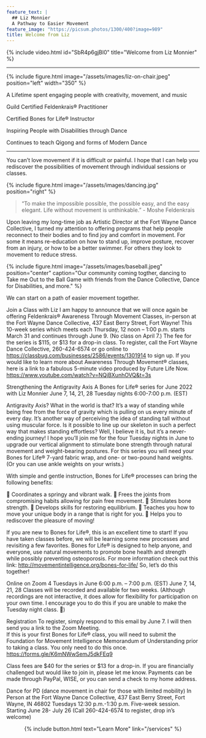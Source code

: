 ```yaml
---
feature_text: |
  ## Liz Monnier
  A Pathway to Easier Movement
feature_image: "https://picsum.photos/1300/400?image=989"
title: Welcome from Liz
---
```


{% include video.html id="SbR4p6gjBl0" title="Welcome from Liz Monnier" %}

<hr/>

{% include figure.html image="/assets/images/liz-on-chair.jpeg" position="left" width="350" %}

A Lifetime spent engaging people with creativity, movement, and music

Guild Certified Feldenkrais® Practitioner

Certified Bones for Life® Instructor

Inspiring People with Disabilities through Dance

Continues to teach Qigong and forms of Modern Dance

<hr/>


You can’t love movement if it is difficult or painful. I hope that I can help you
rediscover the possibilities of movement through individual sessions or classes.

{% include figure.html image="/assets/images/dancing.jpg" position="right" %}

> “To make the impossible possible, the possible easy, and the easy elegant. Life
without movement is unthinkable.” - Moshe Feldenkrais

Upon leaving my long-time job as Artistic Director at the Fort Wayne Dance
Collective, I turned my attention to offering programs that help people reconnect to
their bodies and to find joy and comfort in movement. For some it means re-education on how to stand up, improve posture, recover from an injury, or how to
be a better swimmer. For others they look to movement to reduce stress.

{% include figure.html image="/assets/images/baseball.jpeg" position="center" caption="Our community coming togther, dancing to Take me Out to the Ball Game with friends from the Dance Collective, Dance for Disabilities, and more." %}

We can start on a path of easier movement together.

Join a Class with Liz 
I am happy to announce that we will once again be offering Feldenkrais® Awareness Through Movement Classes, in-person at the Fort Wayne Dance Collective, 437 East Berry Street, Fort Wayne! 
This 10-week series which meets each Thursday, 12 noon – 1:00 p.m. starts March 31 and continues through June 9. (No class on April 7.) The fee for the series is $115, or $13 for a drop-in class. To register, call the Fort Wayne Dance Collective, 260-424-6574 or go online to https://classbug.com/businesses/2586/events/1301914 to sign up.
If you would like to learn more about Awareness Through Movement® classes, here is a link to a fabulous 5-minute video produced by Future Life Now. 
       https://www.youtube.com/watch?v=NQjBXunhOVQ&t=3s	

Strengthening the Antigravity Axis
A Bones for Life® series for June 2022 with Liz Monnier
June 7, 14, 21, 28 Tuesday nights 6:00-7:00 p.m. (EST)

Antigravity Axis? What in the world is that? It’s a way of standing while being free from the force of gravity which is pulling on us every minute of every day. It’s another way of perceiving the idea of standing tall without using muscular force. Is it possible to line up our skeleton in such a perfect way that makes standing effortless? Well, I believe it is, but it’s a never-ending journey! 
I hope you’ll join me for the four Tuesday nights in June to upgrade our vertical alignment to stimulate bone strength through natural movement and weight-bearing postures. For this series you will need your Bones for Life® 7-yard fabric wrap, and one- or two-pound hand weights. (Or you can use ankle weights on your wrists.)

With simple and gentle instruction, Bones for Life® processes can bring the following benefits: 

	Coordinates a springy and vibrant walk.
	Frees the joints from compromising habits allowing for pain free movement.
	Stimulates bone strength. 
	Develops skills for restoring equilibrium. 
	Teaches you how to move your unique body in a range that is right for you. 
	Helps you to rediscover the pleasure of moving! 

If you are new to Bones for Life®, this is an excellent time to start! If you have taken classes before, we will be learning some new processes and revisiting a few favorites. Bones for Life® is designed to help anyone, and everyone, use natural movements to promote bone health and strength while possibly preventing osteoporosis. For more information check out this link: http://movementintelligence.org/bones-for-life/
So, let’s do this together! 

Online on Zoom
 4 Tuesdays in June 6:00 p.m. – 7:00 p.m. (EST)
June 7, 14, 21, 28
Classes will be recorded and available for two weeks. (Although recordings are not interactive, it does allow for flexibility for participation on your own time. I encourage you to do this if you are unable to make the Tuesday night class. )

Registration
To register, simply respond to this email by June 7.  I will then send you a link to the Zoom Meeting.  
If this is your first Bones for Life® class,  you will need to submit the Foundation for Movement Intelligence  Memorandum of Understanding prior to taking a class. You only need to do this once. 
https://forms.gle/K6mNWwSemJ5dkFEq9

Class fees are $40 for the series or $13 for a drop-in. If you are financially challenged but would like to join in, please let me know. 
Payments can be made through PayPal, WISE, or you can send a check to my home address.

Dance for PD (dance movement in chair for those with limited mobility) 
In Person at the Fort Wayne Dance Collective, 437 East Berry Street, Fort Wayne, IN 46802
Tuesdays 12:30 p.m.-1:30 p.m.  Five-week session. 
Starting June 28- July 26 (Call 260-424-6574 to register, drop in’s welcome)



 









<p style="text-align: center;">{% include button.html text="Learn More" link="/services" %}</p>
